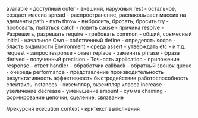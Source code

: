 available - доступный
outer - внешний, наружный
rest - остальное, создает массив
spread - распространение, распаковывает массив на эдементы
path - путь
throw - выбросить, бросать, бросить
try - пробовать, пытаться
catch - ловить
cause - причина
resolve - Разрешить, разрешать
require - требовать
common - общий, совмесный
initial - начальное
Own - собственный
define - определять
scope - бласть видимости
Environment - среда
assert - утверждать
etc - и т.д.
request - запрос
response - ответ
replace - заменять
phrase - фраза
derived - полученный
precision - Точность
application - приложение
response - ответ
handler - обработчик
callback - обратный звонок
queue - очередь
performance - представление производительность результативность эффективность быстродействие работоспособность спектакль
instances - экземпляр, экземпляр класса
increase - увеличение
decrease - уменьшение
amount - сумма
chaining - формирование цепочки, сцеление, связвание

//рекурсия
execution context - крнтекст выполнения
